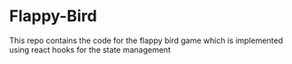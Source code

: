 # Flappy-Bird
This repo contains the code for  the flappy bird game which is implemented using react hooks for the state management
